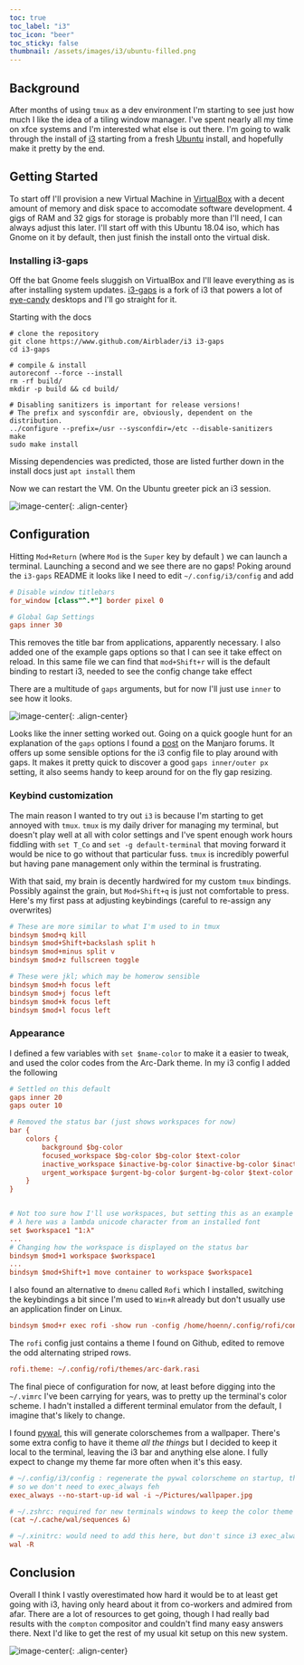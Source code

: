 ```yaml
---
toc: true
toc_label: "i3"
toc_icon: "beer"
toc_sticky: false
thumbnail: /assets/images/i3/ubuntu-filled.png
---
```


## Background
After months of using `tmux` as a dev environment I'm starting to see just how much I like the idea of a tiling window manager. I've spent nearly all my time on xfce systems and I'm interested what else is out there. I'm going to walk through the install of [i3](link) starting from a fresh [Ubuntu](http://releases.ubuntu.com/18.04/) install, and hopefully make it pretty by the end.

## Getting Started
To start off I'll provision a new Virtual Machine in [VirtualBox](https://www.virtualbox.org/) with a decent amount of memory and disk space to accomodate software development. 4 gigs of RAM and 32 gigs for storage is probably more than I'll need, I can always adjust this later. I'll start off with this Ubuntu 18.04 iso, which has Gnome on it by default, then just finish the install onto the virtual disk.

### Installing i3-gaps
Off the bat Gnome feels sluggish on VirtualBox and I'll leave everything as is after installing system updates. [i3-gaps](https://github.com/Airblader/i3) is a fork of i3 that powers a lot of [eye-candy](https://reddit.com/r/unixporn) desktops and I'll go straight for it.

Starting with the docs
```
# clone the repository
git clone https://www.github.com/Airblader/i3 i3-gaps
cd i3-gaps

# compile & install
autoreconf --force --install
rm -rf build/
mkdir -p build && cd build/

# Disabling sanitizers is important for release versions!
# The prefix and sysconfdir are, obviously, dependent on the distribution.
../configure --prefix=/usr --sysconfdir=/etc --disable-sanitizers
make
sudo make install
```
Missing dependencies was predicted, those are listed further down in the install docs just `apt install` them

Now we can restart the VM. On the Ubuntu greeter pick an i3 session.

![image-center](/assets/images/i3/sessionpicker.png){: .align-center}

## Configuration

Hitting `Mod+Return` (where `Mod` is the `Super` key by default ) we can launch a terminal. Launching a second and we see there are no gaps! Poking around the `i3-gaps` README it looks like I need to edit `~/.config/i3/config` and add 

```ini
# Disable window titlebars
for_window [class"^.*"] border pixel 0

# Global Gap Settings
gaps inner 30
```

This removes the title bar from applications, apparently necessary. I also added one of the example gaps options so that I can see it take effect on reload. In this same file we can find that `mod+Shift+r` will is the default binding to restart i3, needed to see the config change take effect

There are a multitude of `gaps` arguments, but for now I'll just use `inner` to see how it looks.

![image-center](/assets/images/i3/gaps.png){: .align-center}

Looks like the inner setting worked out. Going on a quick google hunt for an explanation of the `gaps` options I found a [post](https://classicforum.manjaro.org/index.php?topic=27260.0) on the Manjaro forums. It offers up some sensible options for the i3 config file to play around with gaps. It makes it pretty quick to discover a good `gaps inner/outer px` setting, it also seems handy to keep around for on the fly gap resizing.

### Keybind customization
The main reason I wanted to try out `i3` is because I'm starting to get annoyed with `tmux`. `tmux` is my daily driver for managing my terminal, but doesn't play well at all with color settings and I've spent enough work hours fiddling with `set T_Co` and `set -g default-terminal` that moving forward it would be nice to go without that particular fuss. `tmux` is incredibly powerful but having pane management only within the terminal is frustrating.

With that said, my brain is decently hardwired for my custom `tmux` bindings. Possibly against the grain, but `Mod+Shift+q` is just not comfortable to press. Here's my first pass at adjusting keybindings (careful to re-assign any overwrites)

```ini
# These are more similar to what I'm used to in tmux
bindsym $mod+q kill
bindsym $mod+Shift+backslash split h
bindsym $mod+minus split v
bindsym $mod+z fullscreen toggle

# These were jkl; which may be homerow sensible
bindsym $mod+h focus left
bindsym $mod+j focus left
bindsym $mod+k focus left
bindsym $mod+l focus left 
```

### Appearance
I defined a few variables with `set $name-color` to make it a easier to tweak, and used the color codes from the Arc-Dark theme. In my i3 config I added the following

```ini
# Settled on this default
gaps inner 20
gaps outer 10

# Removed the status bar (just shows workspaces for now)
bar {
	colors {
		background $bg-color
		focused_workspace $bg-color $bg-color $text-color
		inactive_workspace $inactive-bg-color $inactive-bg-color $inactive-text-color
		urgent_workspace $urgent-bg-color $urgent-bg-color $text-color
	}
}


# Not too sure how I'll use workspaces, but setting this as an example
# λ here was a lambda unicode character from an installed font
set $workspace1 "1:λ"
...
# Changing how the workspace is displayed on the status bar
bindsym $mod+1 workspace $workspace1
...
bindsym $mod+Shift+1 move container to workspace $workspace1
```
I also found an alternative to `dmenu` called `Rofi` which I installed, switching the keybindings a bit since I'm used to `Win+R` already but don't usually use an application finder on Linux.
```ini
bindsym $mod+r exec rofi -show run -config /home/hoenn/.config/rofi/config
```
The `rofi` config just contains a theme I found on Github, edited to remove the odd alternating striped rows.

```ini
rofi.theme: ~/.config/rofi/themes/arc-dark.rasi
```

The final piece of configuration for now, at least before digging into the `~/.vimrc` I've been carrying for years, was to pretty up the terminal's color scheme. I hadn't installed a different terminal emulator from the default, I imagine that's likely to change. 

I found [pywal](https://github.com/dylanaraps/pywal), this will generate colorschemes from a wallpaper. There's some extra config to have it theme _all the things_ but I decided to keep it local to the terminal, leaving the i3 bar and anything else alone. I fully expect to change my theme far more often when it's this easy.

```ini
# ~/.config/i3/config : regenerate the pywal colorscheme on startup, this also sets the wallpaper
# so we don't need to exec_always feh
exec_always --no-start-up-id wal -i ~/Pictures/wallpaper.jpg

# ~/.zshrc: required for new terminals windows to keep the color theme
(cat ~/.cache/wal/sequences &)

# ~/.xinitrc: would need to add this here, but don't since i3 exec_always takes care of it
wal -R
```


## Conclusion
 Overall I think I vastly overestimated how hard it would be to at least get going with i3, having only heard about it from co-workers and admired from afar. There are a lot of resources to get going, though I had really bad results with the `compton` compositor and couldn't find many easy answers there. Next I'd like to get the rest of my usual kit setup on this new system.

![image-center](/assets/images/i3/last.png){: .align-center}
